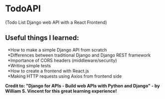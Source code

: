 # TodoAPI <br />
(Todo List Django web API with a React Frontend) <br />
## Useful things I learned: <br />
 &nbsp; *How to make a simple Django API from scratch <br />
 &nbsp; *Differences between traditional Django and Django REST framework <br />
 &nbsp; *Importance of CORS headers (middleware/security) <br />
 &nbsp; *Writing simple tests <br /> 
 &nbsp; *How to create a frontend with React.js <br />
 &nbsp; *Making HTTP requests using Axios from frontend side <br />
  


**Credit to: "Django for APIs - Build web APIs with Python and Django" - by William S. Vincent for this great learning experience!**
